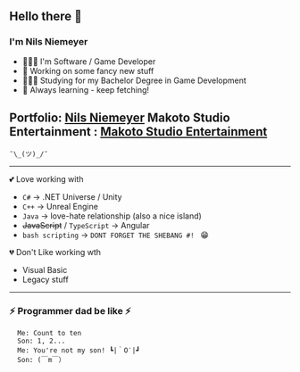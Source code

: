 ## Hello there 👋

### I'm Nils Niemeyer

- 👨🏼‍💻 I'm Software / Game Developer 
- 🔭 Working on some fancy new stuff
- 👨🏼‍🎓 Studying for my Bachelor Degree in Game Development
- 🌱 Always learning - keep fetching!

Portfolio: [Nils Niemeyer](https://www.nilsniemeyer.ch/)
Makoto Studio Entertainment : [Makoto Studio Entertainment](https://www.makotostudio.ch/)
---
```
¯\_(ツ)_/¯
```
---
💕 Love working with
- ``C#`` -> .NET Universe / Unity
- ``C++`` -> Unreal Engine
- ``Java`` -> love-hate relationship (also a nice island)
- ~~JavaScript~~ / ``TypeScript`` -> Angular
- ``bash scripting`` -> ``DONT FORGET THE SHEBANG #! `` 😁


💔 Don't Like working wth 
- Visual Basic
- Legacy stuff

---
### ⚡ Programmer dad be like ⚡
```
  Me: Count to ten
  Son: 1, 2...
  Me: You're not my son! ┗|｀O′|┛
  Son: (￣m￣）
```
